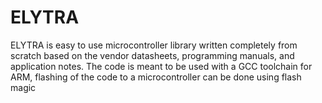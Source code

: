 # ELYTRA
ELYTRA is easy to use microcontroller library written completely from scratch based on the vendor datasheets, programming manuals, and application notes. The code is meant to be used with a GCC toolchain for ARM, flashing of the code to a microcontroller can be done using flash magic
